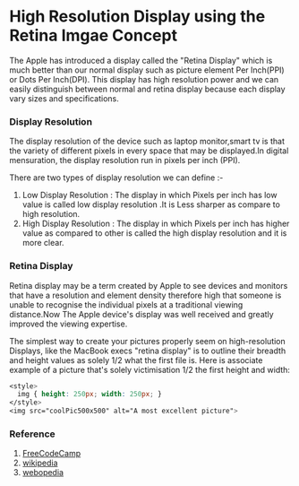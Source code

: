 # High Resolution Display using the Retina Imgae Concept

The Apple has introduced a display called the "Retina Display" which is much better than our normal display such as picture element Per Inch(PPI) or Dots Per Inch(DPI).
This display has high resolution power and we can easily distinguish between normal and retina display because each display vary sizes and specifications.

### Display Resolution

The display resolution of the device such as laptop monitor,smart tv is that the variety of different pixels in every space that may be displayed.In digital mensuration, the display resolution run in pixels per inch (PPI).

There are two types of display resolution we can define :-

1) Low Display Resolution : The display in which Pixels per inch has low value is called low display resolution .It is Less sharper as compare to high resolution.
2) High Display Resolution : The display in which Pixels per inch has higher value as compared to other is called the high display resolution and it is more clear.

### Retina Display

Retina display may be a term created by Apple to see devices and monitors that have a resolution and element density therefore high that someone is unable to recognise the individual pixels at a traditional viewing distance.Now The Apple device's display was well received and greatly improved the viewing expertise.

The simplest way to create your pictures properly seem on high-resolution Displays, like the MacBook execs "retina display" is to outline their breadth and height values as solely 1/2 what the first file is. Here is associate example of a picture that's solely victimisation 1/2 the first height and width:

```css
<style>
  img { height: 250px; width: 250px; }
</style>
<img src="coolPic500x500" alt="A most excellent picture">
```

### Reference

1. [FreeCodeCamp](https://www.freecodecamp.org/learn/responsive-web-design/responsive-web-design-principles/use-a-retina-image-for-higher-resolution-displays)
2. [wikipedia](https://en.wikipedia.org/wiki/Display_resolution)
3. [webopedia](https://www.webopedia.com/definitions/retina-display/)
